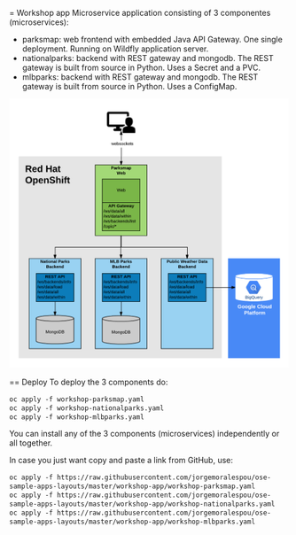 = Workshop app
Microservice application consisting of 3 componentes (microservices):

- parksmap: web frontend with embedded Java API Gateway. One single deployment. Running on Wildfly application server.
- nationalparks: backend with REST gateway and mongodb. The REST gateway is built from source in Python. Uses a Secret and a PVC.
- mlbparks: backend with REST gateway and mongodb. The REST gateway is built from source in Python. Uses a ConfigMap.

![architecture](workshop-app-architecture.png)

== Deploy
To deploy the 3 components do:

```
oc apply -f workshop-parksmap.yaml
oc apply -f workshop-nationalparks.yaml
oc apply -f workshop-mlbparks.yaml
```

You can install any of the 3 components (microservices) independently or all together.

In case you just want copy and paste a link from GitHub, use:

```
oc apply -f https://raw.githubusercontent.com/jorgemoralespou/ose-sample-apps-layouts/master/workshop-app/workshop-parksmap.yaml
oc apply -f https://raw.githubusercontent.com/jorgemoralespou/ose-sample-apps-layouts/master/workshop-app/workshop-nationalparks.yaml
oc apply -f https://raw.githubusercontent.com/jorgemoralespou/ose-sample-apps-layouts/master/workshop-app/workshop-mlbparks.yaml
```



